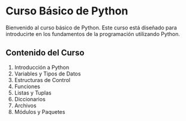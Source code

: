 # Curso Básico de Python

Bienvenido al curso básico de Python. Este curso está diseñado para introducirte en los fundamentos de la programación utilizando Python.

## Contenido del Curso

1. Introducción a Python
2. Variables y Tipos de Datos
3. Estructuras de Control
4. Funciones
5. Listas y Tuplas
6. Diccionarios
7. Archivos
8. Módulos y Paquetes

